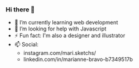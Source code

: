 ### Hi there 👋

<!--
**mariannebravo/mariannebravo** is a ✨ _special_ ✨ repository because its `README.md` (this file) appears on your GitHub profile.

Here are some ideas to get you started:

- 🔭 I’m currently working on ...
- 🌱 I’m currently learning ...
- 👯 I’m looking to collaborate on ...
- 🤔 I’m looking for help with ...
- 💬 Ask me about ...
- 📫 How to reach me: ...
- 😄 Pronouns: ...
- ⚡ Fun fact: ...
-->

- 🌱 I’m currently learning web development
- 🤔 I’m looking for help with Javascript
- ⚡ Fun fact: I'm also a designer and illustrator
- 📫 Social: 
   - instagram.com/mari.sketchs/
   - linkedin.com/in/marianne-bravo-b7349517b

